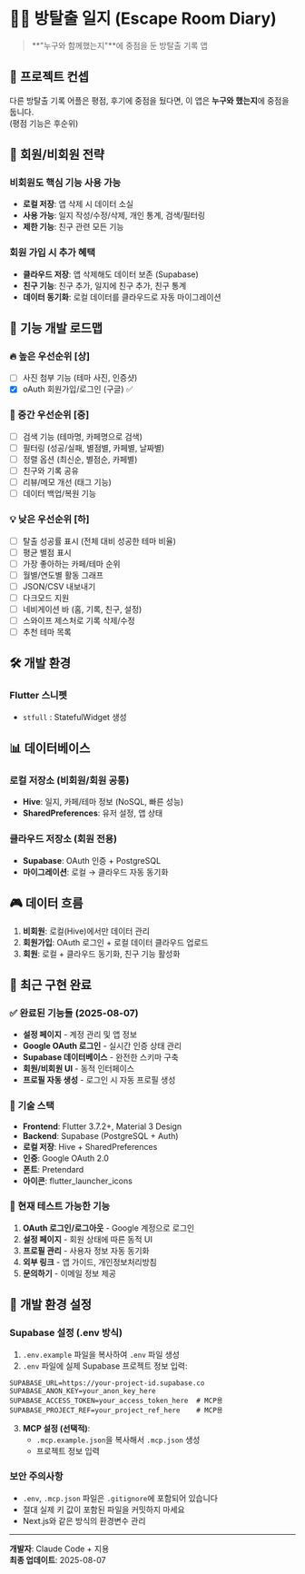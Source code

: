 # 🏃‍♂️ 방탈출 일지 (Escape Room Diary)

> **"누구와 함께했는지"**에 중점을 둔 방탈출 기록 앱

## 📝 프로젝트 컨셉

다른 방탈출 기록 어플은 평점, 후기에 중점을 뒀다면, 이 앱은 **누구와 했는지**에 중점을 둡니다.  
(평점 기능은 후순위)

## 🔐 회원/비회원 전략

### 비회원도 핵심 기능 사용 가능
- **로컬 저장**: 앱 삭제 시 데이터 소실
- **사용 가능**: 일지 작성/수정/삭제, 개인 통계, 검색/필터링
- **제한 기능**: 친구 관련 모든 기능

### 회원 가입 시 추가 혜택
- **클라우드 저장**: 앱 삭제해도 데이터 보존 (Supabase)
- **친구 기능**: 친구 추가, 일지에 친구 추가, 친구 통계
- **데이터 동기화**: 로컬 데이터를 클라우드로 자동 마이그레이션

## 🎯 기능 개발 로드맵

### 🔥 높은 우선순위 [상]
- [ ] 사진 첨부 기능 (테마 사진, 인증샷)
- [x] oAuth 회원가입/로그인 (구글) ✅

### 🌟 중간 우선순위 [중]
- [ ] 검색 기능 (테마명, 카페명으로 검색)
- [ ] 필터링 (성공/실패, 별점별, 카페별, 날짜별)
- [ ] 정렬 옵션 (최신순, 별점순, 카페별)
- [ ] 친구와 기록 공유
- [ ] 리뷰/메모 개선 (태그 기능)
- [ ] 데이터 백업/복원 기능

### 💡 낮은 우선순위 [하]
- [ ] 탈출 성공률 표시 (전체 대비 성공한 테마 비율)
- [ ] 평균 별점 표시
- [ ] 가장 좋아하는 카페/테마 순위
- [ ] 월별/연도별 활동 그래프
- [ ] JSON/CSV 내보내기
- [ ] 다크모드 지원
- [ ] 네비게이션 바 (홈, 기록, 친구, 설정)
- [ ] 스와이프 제스처로 기록 삭제/수정
- [ ] 추천 테마 목록

## 🛠 개발 환경

### Flutter 스니펫
- `stfull` : StatefulWidget 생성

## 📊 데이터베이스

### 로컬 저장소 (비회원/회원 공통)
- **Hive**: 일지, 카페/테마 정보 (NoSQL, 빠른 성능)
- **SharedPreferences**: 유저 설정, 앱 상태

### 클라우드 저장소 (회원 전용)
- **Supabase**: OAuth 인증 + PostgreSQL
- **마이그레이션**: 로컬 → 클라우드 자동 동기화

## 🎮 데이터 흐름

1. **비회원**: 로컬(Hive)에서만 데이터 관리
2. **회원가입**: OAuth 로그인 + 로컬 데이터 클라우드 업로드
3. **회원**: 로컬 + 클라우드 동기화, 친구 기능 활성화

## 🚀 최근 구현 완료

### ✅ 완료된 기능들 (2025-08-07)
- **설정 페이지** - 계정 관리 및 앱 정보
- **Google OAuth 로그인** - 실시간 인증 상태 관리
- **Supabase 데이터베이스** - 완전한 스키마 구축
- **회원/비회원 UI** - 동적 인터페이스
- **프로필 자동 생성** - 로그인 시 자동 프로필 생성

### 🔧 기술 스택
- **Frontend**: Flutter 3.7.2+, Material 3 Design
- **Backend**: Supabase (PostgreSQL + Auth)
- **로컬 저장**: Hive + SharedPreferences  
- **인증**: Google OAuth 2.0
- **폰트**: Pretendard
- **아이콘**: flutter_launcher_icons

### 📱 현재 테스트 가능한 기능
1. **OAuth 로그인/로그아웃** - Google 계정으로 로그인
2. **설정 페이지** - 회원 상태에 따른 동적 UI
3. **프로필 관리** - 사용자 정보 자동 동기화
4. **외부 링크** - 앱 가이드, 개인정보처리방침
5. **문의하기** - 이메일 정보 제공

## 🔧 개발 환경 설정

### Supabase 설정 (.env 방식)
1. `.env.example` 파일을 복사하여 `.env` 파일 생성
2. `.env` 파일에 실제 Supabase 프로젝트 정보 입력:
```
SUPABASE_URL=https://your-project-id.supabase.co
SUPABASE_ANON_KEY=your_anon_key_here
SUPABASE_ACCESS_TOKEN=your_access_token_here  # MCP용
SUPABASE_PROJECT_REF=your_project_ref_here    # MCP용
```

3. **MCP 설정 (선택적)**:
   - `.mcp.example.json`을 복사해서 `.mcp.json` 생성
   - 프로젝트 정보 입력

### 보안 주의사항
- `.env`, `.mcp.json` 파일은 `.gitignore`에 포함되어 있습니다
- 절대 실제 키 값이 포함된 파일을 커밋하지 마세요
- Next.js와 같은 방식의 환경변수 관리

---

**개발자**: Claude Code + 지용  
**최종 업데이트**: 2025-08-07